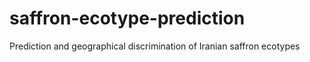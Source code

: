 # saffron-ecotype-prediction
Prediction and geographical discrimination of Iranian saffron ecotypes
